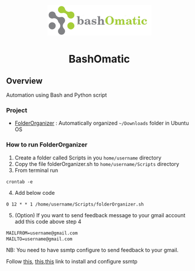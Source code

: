 <h1 align="center">
   <img src="assets/logo.png">
   
</h1>

# <center>BashOmatic</center>

## Overview
Automation using Bash and Python script

### Project
- [FolderOrganizer](https://github.com/mirsahib/Project-BashOmatic/blob/master/Bash/folderOrganizer.sh) :  Automatically organized `~/Downloads` folder in Ubuntu OS

### How to run FolderOrganizer

1. Create a folder called Scripts in you `home/username` directory 
2. Copy the file folderOrganizer.sh to `home/username/Scripts` directory
3. From terminal run 
```
crontab -e
```
4. Add below code
```
0 12 * * 1 /home/username/Scripts/folderOrganizer.sh

```
5. (Option) If you want to send feedback message to your gmail account add this code above step 4

```
MAILFROM=username@gmail.com
MAILTO=username@gmail.com
```
NB: You need to have ssmtp configure to send feedback to your gmail.

Follow [this](https://www.digitalocean.com/community/questions/how-to-send-emails-from-a-bash-script-using-ssmtp), [this](https://unix.stackexchange.com/questions/202934/how-to-send-mail-to-gmail-account-using-ssmtp),[this](https://galleryserverpro.com/use-gmail-as-your-smtp-server-even-when-using-2-factor-authentication-2-step-verification/#:~:text=Enable%20SMTP%20server%20with%202,your%20password%20and%20your%20phone.) link to install and configure ssmtp


